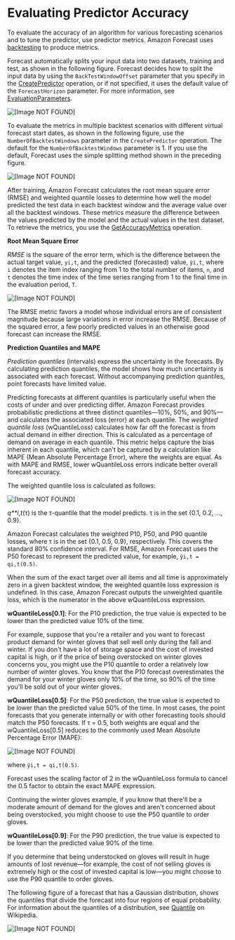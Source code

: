 # Evaluating Predictor Accuracy<a name="metrics"></a>

To evaluate the accuracy of an algorithm for various forecasting scenarios and to tune the predictor, use predictor metrics\. Amazon Forecast uses [backtesting](https://en.wikipedia.org/wiki/Backtesting) to produce metrics\.

Forecast automatically splits your input data into two datasets, training and test, as shown in the following figure\. Forecast decides how to split the input data by using the `BackTestWindowOffset` parameter that you specify in the [CreatePredictor](API_CreatePredictor.md) operation, or if not specified, it uses the default value of the `ForecastHorizon` parameter\. For more information, see [EvaluationParameters](API_EvaluationParameters.md)\.

![\[Image NOT FOUND\]](http://docs.aws.amazon.com/forecast/latest/dg/images/evaluation-offset.png)

To evaluate the metrics in multiple backtest scenarios with different virtual forecast start dates, as shown in the following figure, use the `NumberOfBacktestWindows` parameter in the `CreatePredictor` operation\. The default for the `NumberOfBacktestWindows` parameter is 1\. If you use the default, Forecast uses the simple splitting method shown in the preceding figure\.

![\[Image NOT FOUND\]](http://docs.aws.amazon.com/forecast/latest/dg/images/evaluation-backtests.png)

After training, Amazon Forecast calculates the root mean square error \(RMSE\) and weighted quantile losses to determine how well the model predicted the test data in each backtest window and the average value over all the backtest windows\. These metrics measure the difference between the values predicted by the model and the actual values in the test dataset\. To retrieve the metrics, you use the [GetAccuracyMetrics](API_GetAccuracyMetrics.md) operation\.

**Root Mean Square Error**

*RMSE* is the square of the error term, which is the difference between the actual target value, `yi,t`, and the predicted \(forecasted\) value, `ŷi,t`, where `i` denotes the item index ranging from 1 to the total number of items, `n`, and `t` denotes the time index of the time series ranging from 1 to the final time in the evaluation period, `T`\. 

![\[Image NOT FOUND\]](http://docs.aws.amazon.com/forecast/latest/dg/images/metrics-rmse.png)

The RMSE metric favors a model whose individual errors are of consistent magnitude because large variations in error increase the RMSE\. Because of the squared error, a few poorly predicted values in an otherwise good forecast can increase the RMSE\.

**Prediction Quantiles and MAPE**

*Prediction quantiles* \(intervals\) express the uncertainty in the forecasts\. By calculating prediction quantiles, the model shows how much uncertainty is associated with each forecast\. Without accompanying prediction quantiles, point forecasts have limited value\.

Predicting forecasts at different quantiles is particularly useful when the costs of under and over predicting differ\. Amazon Forecast provides probabilistic predictions at three distinct quantiles—10%, 50%, and 90%—and calculates the associated loss \(error\) at each quantile\. The *weighted quantile loss* \(wQuantileLoss\) calculates how far off the forecast is from actual demand in either direction\. This is calculated as a percentage of demand on average in each quantile\. This metric helps capture the bias inherent in each quantile, which can't be captured by a calculation like MAPE \(Mean Absolute Percentage Error\), where the weights are equal\. As with MAPE and RMSE, lower wQuantileLoss errors indicate better overall forecast accuracy\.

The weighted quantile loss is calculated as follows:

![\[Image NOT FOUND\]](http://docs.aws.amazon.com/forecast/latest/dg/images/metrics-quantile-loss.png)

*q**i*,*t*\(τ\) is the τ\-quantile that the model predicts\. τ is in the set \{0\.1, 0\.2, \.\.\., 0\.9\}\.

Amazon Forecast calculates the weighted P10, P50, and P90 quantile losses, where τ is in the set \{0\.1, 0\.5, 0\.9\}, respectively\. This covers the standard 80% confidence interval\. For RMSE, Amazon Forecast uses the P50 forecast to represent the predicted value, for example, `ŷi,t = qi,t(0.5)`\.

When the sum of the exact target over all items and all time is approximately zero in a given backtest window, the weighted quantile loss expression is undefined\. In this case, Amazon Forecast outputs the unweighted quantile loss, which is the numerator in the above wQuantileLoss expression\.

**wQuantileLoss\[0\.1\]**: For the P10 prediction, the true value is expected to be lower than the predicted value 10% of the time\.

For example, suppose that you're a retailer and you want to forecast product demand for winter gloves that sell well only during the fall and winter\. If you don't have a lot of storage space and the cost of invested capital is high, or if the price of being overstocked on winter gloves concerns you, you might use the P10 quantile to order a relatively low number of winter gloves\. You know that the P10 forecast overestimates the demand for your winter gloves only 10% of the time, so 90% of the time you'll be sold out of your winter gloves\.

**wQuantileLoss\[0\.5\]**: For the P50 prediction, the true value is expected to be lower than the predicted value 50% of the time\. In most cases, the point forecasts that you generate internally or with other forecasting tools should match the P50 forecasts\. If τ = 0\.5, both weights are equal and the wQuantileLoss\[0\.5\] reduces to the commonly used Mean Absolute Percentage Error \(MAPE\):

![\[Image NOT FOUND\]](http://docs.aws.amazon.com/forecast/latest/dg/images/metrics-mape.png)

where `ŷi,t = qi,t(0.5)`\.

Forecast uses the scaling factor of 2 in the wQuantileLoss formula to cancel the 0\.5 factor to obtain the exact MAPE expression\.

Continuing the winter gloves example, if you know that there'll be a moderate amount of demand for the gloves and aren't concerned about being overstocked, you might choose to use the P50 quantile to order gloves\.

**wQuantileLoss\[0\.9\]**: For the P90 prediction, the true value is expected to be lower than the predicted value 90% of the time\.

If you determine that being understocked on gloves will result in huge amounts of lost revenue—for example, the cost of not selling gloves is extremely high or the cost of invested capital is low—you might choose to use the P90 quantile to order gloves\.

The following figure of a forecast that has a Gaussian distribution, shows the quantiles that divide the forecast into four regions of equal probability\. For information about the quantiles of a distribution, see [Quantile](https://en.wikipedia.org/wiki/Quantile) on Wikipedia\.

![\[Image NOT FOUND\]](http://docs.aws.amazon.com/forecast/latest/dg/images/metrics-gaussian.png)